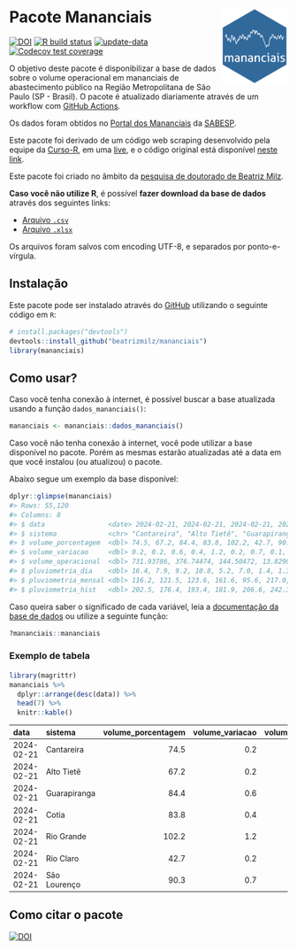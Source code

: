 
<!-- README.md is generated from README.Rmd. Please edit that file -->

# Pacote Mananciais <img src="man/figures/hexlogo.png" align="right" width = "120px"/>

<!-- badges: start -->

[![DOI](https://zenodo.org/badge/DOI/10.5281/zenodo.4733056.svg)](https://doi.org/10.5281/zenodo.4733056)
[![R build
status](https://github.com/beatrizmilz/mananciais/workflows/R-CMD-check/badge.svg)](https://github.com/beatrizmilz/mananciais/actions)
[![update-data](https://github.com/beatrizmilz/mananciais/actions/workflows/2-update_data.yaml/badge.svg)](https://github.com/beatrizmilz/mananciais/actions/workflows/2-update_data.yaml)
[![Codecov test
coverage](https://codecov.io/gh/beatrizmilz/mananciais/branch/master/graph/badge.svg)](https://codecov.io/gh/beatrizmilz/mananciais?branch=master)
<!-- badges: end -->

O objetivo deste pacote é disponibilizar a base de dados sobre o volume
operacional em mananciais de abastecimento público na Região
Metropolitana de São Paulo (SP - Brasil). O pacote é atualizado
diariamente através de um workflow com [GitHub
Actions](https://github.com/beatrizmilz/mananciais/actions).

Os dados foram obtidos no [Portal dos
Mananciais](http://mananciais.sabesp.com.br/Situacao) da
[SABESP](http://site.sabesp.com.br/site/Default.aspx).

Este pacote foi derivado de um código web scraping desenvolvido pela
equipe da [Curso-R](https://www.curso-r.com/), em uma
[live](https://youtu.be/jvZIxrMmOcQ), e o código original está
disponível [neste
link](https://github.com/curso-r/lives/blob/master/drafts/20200730_scraper_sabesp.R).

Este pacote foi criado no âmbito da [pesquisa de doutorado de Beatriz
Milz](https://beatrizmilz.github.io/tese/).

**Caso você não utilize R**, é possível **fazer download da base de
dados** através dos seguintes links:

- [Arquivo
  `.csv`](https://github.com/beatrizmilz/mananciais/raw/master/inst/extdata/mananciais.csv)
- [Arquivo
  `.xlsx`](https://github.com/beatrizmilz/mananciais/blob/master/inst/extdata/mananciais.xlsx?raw=true)

Os arquivos foram salvos com encoding UTF-8, e separados por
ponto-e-vírgula.

## Instalação

Este pacote pode ser instalado através do [GitHub](https://github.com/)
utilizando o seguinte código em `R`:

``` r
# install.packages("devtools")
devtools::install_github("beatrizmilz/mananciais")
library(mananciais)
```

## Como usar?

Caso você tenha conexão à internet, é possível buscar a base atualizada
usando a função `dados_mananciais()`:

``` r
mananciais <- mananciais::dados_mananciais() 
```

Caso você não tenha conexão à internet, você pode utilizar a base
disponível no pacote. Porém as mesmas estarão atualizadas até a data em
que você instalou (ou atualizou) o pacote.

Abaixo segue um exemplo da base disponível:

``` r
dplyr::glimpse(mananciais)
#> Rows: 55,120
#> Columns: 8
#> $ data                <date> 2024-02-21, 2024-02-21, 2024-02-21, 2024-02-21, 2…
#> $ sistema             <chr> "Cantareira", "Alto Tietê", "Guarapiranga", "Cotia…
#> $ volume_porcentagem  <dbl> 74.5, 67.2, 84.4, 83.8, 102.2, 42.7, 90.3, 74.3, 6…
#> $ volume_variacao     <dbl> 0.2, 0.2, 0.6, 0.4, 1.2, 0.2, 0.7, 0.1, 0.0, 0.3, …
#> $ volume_operacional  <dbl> 731.93786, 376.74474, 144.50472, 13.82900, 114.679…
#> $ pluviometria_dia    <dbl> 16.4, 7.9, 9.2, 10.8, 5.2, 7.0, 1.4, 1.3, 0.4, 19.…
#> $ pluviometria_mensal <dbl> 116.2, 121.5, 123.6, 161.6, 95.6, 217.0, 112.4, 99…
#> $ pluviometria_hist   <dbl> 202.5, 176.4, 193.4, 181.9, 206.6, 242.3, 230.5, 2…
```

Caso queira saber o significado de cada variável, leia a [documentação
da base de
dados](https://beatrizmilz.github.io/mananciais/reference/mananciais.html)
ou utilize a seguinte função:

``` r
?mananciais::mananciais
```

### Exemplo de tabela

``` r
library(magrittr)
mananciais %>% 
  dplyr::arrange(desc(data)) %>% 
  head(7) %>%
  knitr::kable()
```

| data       | sistema      | volume_porcentagem | volume_variacao | volume_operacional | pluviometria_dia | pluviometria_mensal | pluviometria_hist |
|:-----------|:-------------|-------------------:|----------------:|-------------------:|-----------------:|--------------------:|------------------:|
| 2024-02-21 | Cantareira   |               74.5 |             0.2 |          731.93786 |             16.4 |               116.2 |             202.5 |
| 2024-02-21 | Alto Tietê   |               67.2 |             0.2 |          376.74474 |              7.9 |               121.5 |             176.4 |
| 2024-02-21 | Guarapiranga |               84.4 |             0.6 |          144.50472 |              9.2 |               123.6 |             193.4 |
| 2024-02-21 | Cotia        |               83.8 |             0.4 |           13.82900 |             10.8 |               161.6 |             181.9 |
| 2024-02-21 | Rio Grande   |              102.2 |             1.2 |          114.67957 |              5.2 |                95.6 |             206.6 |
| 2024-02-21 | Rio Claro    |               42.7 |             0.2 |            5.83419 |              7.0 |               217.0 |             242.3 |
| 2024-02-21 | São Lourenço |               90.3 |             0.7 |           80.19581 |              1.4 |               112.4 |             230.5 |

## Como citar o pacote

[![DOI](https://zenodo.org/badge/DOI/10.5281/zenodo.4733056.svg)](https://doi.org/10.5281/zenodo.4733056)
